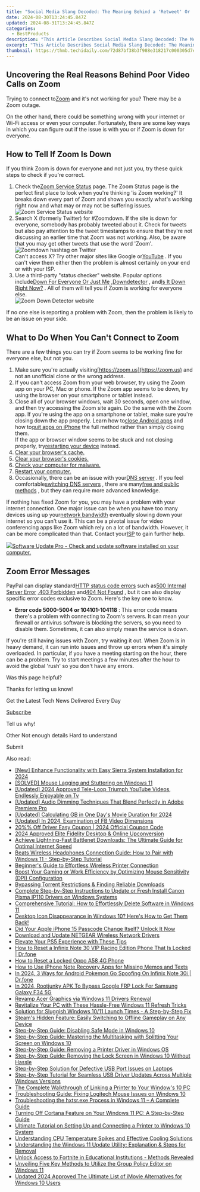 ```yaml
---
title: "Social Media Slang Decoded: The Meaning Behind a 'Retweet' Or 'Re-Tweet'"
date: 2024-08-30T13:24:45.847Z
updated: 2024-08-31T13:24:45.847Z
categories:
  - BestProducts
description: "This Article Describes Social Media Slang Decoded: The Meaning Behind a 'Retweet' Or 'Re-Tweet'"
excerpt: "This Article Describes Social Media Slang Decoded: The Meaning Behind a 'Retweet' Or 'Re-Tweet'"
thumbnail: https://thmb.techidaily.com/72d87bf38b3f988e318217c000305d7e3da283a047b864a8cf5c572968e745b4.jpg
---
```


## Uncovering the Real Reasons Behind Poor Video Calls on Zoom
 Trying to connect to[Zoom](https://www.lifewire.com/what-is-zoom-and-how-does-it-work-4800476) and it's not working for you? There may be a Zoom outage.

 On the other hand, there could be something wrong with your internet or Wi-Fi access or even your computer. Fortunately, there are some key ways in which you can figure out if the issue is with you or if Zoom is down for everyone.

## How to Tell If Zoom Is Down

 If you think Zoom is down for everyone and not just you, try these quick steps to check if you're correct.

1. Check the[Zoom Service Status](https://status.zoom.us) page. The Zoom Status page is the perfect first place to look when you're thinking 'is Zoom working?' It breaks down every part of Zoom and shows you exactly what's working right now and what may or may not be suffering issues.  
![Zoom Service Status website](https://www.lifewire.com/thmb/xsjJn9AEj8IM-762VoY1pZUqLEg=/1500x0/filters:no_upscale():max_bytes(150000):strip_icc():format(webp)/is-zoom-down-or-is-it-you-48020861-bd2d2d1c5c594f3f9c5cd8905452c9e0.jpg)
2. Search X (formerly Twitter) for #Zoomdown. If the site is down for everyone, somebody has probably tweeted about it. Check for tweets but also pay attention to the tweet timestamps to ensure that they're not discussing an earlier time that Zoom was not working. Also, be aware that you may get other tweets that use the word 'Zoom'.  
![Zoomdown hashtag on Twitter](https://www.lifewire.com/thmb/mCCAikNhS1QXv7MOkatFq-z_3z4=/1500x0/filters:no_upscale():max_bytes(150000):strip_icc():format(webp)/is-zoom-down-or-is-it-you-48020862-c3a12135c8bc4f39aa933f76520a7769.jpg)  
 Can't access X? Try other major sites like Google or[YouTube](https://www.lifewire.com/youtube-tv-4155151) . If you can't view them either then the problem is almost certainly on your end or with your ISP.
3. Use a third-party "status checker" website. Popular options include[Down For Everyone Or Just Me](https://downforeveryoneorjustme.com/zoom) ,[Downdetector](https://downdetector.com/status/zoom/) , and[Is It Down Right Now?](https://www.isitdownrightnow.com/zoom.us.html) . All of them will tell you if Zoom is working for everyone else.  
![Zoom Down Detector website](https://www.lifewire.com/thmb/0Bf7RZGmJ1xp-xtI_hbtssaAgrs=/1500x0/filters:no_upscale():max_bytes(150000):strip_icc():format(webp)/is-zoom-down-or-is-it-you-48020863-399b03ead9534498a75e1ecaa597f9b5.jpg)

 If no one else is reporting a problem with Zoom, then the problem is likely to be an issue on your side.

## What to Do When You Can't Connect to Zoom

 There are a few things you can try if Zoom seems to be working fine for everyone else, but not you.

1. Make sure you're actually visiting[https://zoom.us](https://zoom.us) and not an unofficial clone or the wrong address.
2. If you can't access Zoom from your web browser, try using the Zoom app on your PC, Mac or phone. If the Zoom app seems to be down, try using the browser on your smartphone or tablet instead.
3. Close all of your browser windows, wait 30 seconds, open one window, and then try accessing the Zoom site again. Do the same with the Zoom app. If you're using the app on a smartphone or tablet, make sure you're closing down the app properly. Learn how to[close Android apps](https://www.lifewire.com/close-apps-on-android-4164116) and how to[quit apps on iPhone](https://www.lifewire.com/quit-apps-on-iphone-2000287) the full method rather than simply closing them.  
 If the app or browser window seems to be stuck and not closing properly, try[restarting your device](https://www.lifewire.com/why-does-restarting-seem-to-fix-most-computer-problems-2624569) instead.
4. [Clear your browser's cache.](https://www.lifewire.com/how-to-clear-cache-2617980)
5. [Clear your browser's cookies.](https://www.lifewire.com/how-to-delete-cookies-2617981)
6. [Check your computer for malware.](https://www.lifewire.com/properly-scan-your-computer-for-viruses-and-other-malware-2624526)
7. [Restart your computer.](https://www.lifewire.com/how-to-reboot-a-computer-2624568)
8. Occasionally, there can be an issue with your[DNS server](https://www.lifewire.com/what-is-a-dns-server-2625854) . If you feel comfortable[switching DNS servers](https://www.lifewire.com/how-to-change-dns-server-settings-2617979) , there are many[free and public methods](https://www.lifewire.com/free-and-public-dns-servers-2626062) , but they can require more advanced knowledge.

 If nothing has fixed Zoom for you, you may have a problem with your internet connection. One major issue can be when you have too many devices using up your[network bandwidth](https://www.lifewire.com/what-is-bandwidth-2625809) eventually slowing down your internet so you can't use it. This can be a pivotal issue for video conferencing apps like Zoom which rely on a lot of bandwidth. However, it can be more complicated than that. Contact your[ISP](https://www.lifewire.com/internet-service-provider-isp-2625924) to gain further help.

<!-- affiliate ads begin -->
<a href="https://order.glarysoft.com/order/checkout.php?PRODS=4691139&QTY=1&AFFILIATE=108875&CART=1"><img src="https://secure.avangate.com/images/merchant/6734fa703f6633ab896eecbdfad8953a/products/SU-200-1.png" border="0">Software Update Pro - Check and update software installed on your computer. </a>
<!-- affiliate ads end -->
## Zoom Error Messages

 PayPal can display standard[HTTP status code errors](https://www.lifewire.com/http-status-code-errors-4165131) such as[500 Internal Server Error](https://www.lifewire.com/500-internal-server-error-explained-2622938) ,[403 Forbidden](https://www.lifewire.com/403-forbidden-error-explained-2617989) and[404 Not Found](https://www.lifewire.com/404-not-found-error-explained-2622936) , but it can also display specific error codes exclusive to Zoom. Here's the key one to know.

* **Error code 5000-5004 or 104101-104118** : This error code means there's a problem with connecting to Zoom's servers. It can mean your firewall or antivirus software is blocking the servers, so you need to disable them. Sometimes, it can also simply mean the service is down.

 If you're still having issues with Zoom, try waiting it out. When Zoom is in heavy demand, it can run into issues and throw up errors when it's simply overloaded. In particular, if you have a meeting starting on the hour, there can be a problem. Try to start meetings a few minutes after the hour to avoid the global 'rush' so you don't have any errors.

Was this page helpful?

Thanks for letting us know!

 Get the Latest Tech News Delivered Every Day

[Subscribe](https://www.lifewire.com/#)

Tell us why!

 Other  Not enough details  Hard to understand

 Submit

<ins class="adsbygoogle"
     style="display:block"
     data-ad-format="autorelaxed"
     data-ad-client="ca-pub-7571918770474297"
     data-ad-slot="1223367746"></ins>



<ins class="adsbygoogle"
     style="display:block"
     data-ad-client="ca-pub-7571918770474297"
     data-ad-slot="8358498916"
     data-ad-format="auto"
     data-full-width-responsive="true"></ins>

<span class="atpl-alsoreadstyle">Also read:</span>
<div><ul>
<li><a href="https://fox-blue.techidaily.com/new-enhance-functionality-with-easy-sierra-system-installation-for-2024/"><u>[New] Enhance Functionality with Easy Sierra System Installation for 2024</u></a></li>
<li><a href="https://techno-recovery.techidaily.com/solved-mouse-lagging-and-stuttering-on-windows-11/"><u>[SOLVED] Mouse Lagging and Stuttering on Windows 11</u></a></li>
<li><a href="https://youtube-blog.techidaily.com/ed-2024-approved-tele-loop-triumph-youtube-videos-endlessly-enjoyable-on-tv/"><u>[Updated] 2024 Approved  Tele-Loop Triumph  YouTube Videos, Endlessly Enjoyable on Tv</u></a></li>
<li><a href="https://extra-tips.techidaily.com/updated-audio-dimming-techniques-that-blend-perfectly-in-adobe-premiere-pro/"><u>[Updated] Audio Dimming Techniques That Blend Perfectly in Adobe Premiere Pro</u></a></li>
<li><a href="https://fox-glue.techidaily.com/updated-calculating-gb-in-one-days-movie-duration-for-2024/"><u>[Updated] Calculating GB in One Day's Movie Duration for 2024</u></a></li>
<li><a href="https://facebook-video-recording.techidaily.com/updated-in-2024-examination-of-fb-video-dimensions/"><u>[Updated] In 2024, Examination of FB Video Dimensions</u></a></li>
<li><a href="https://techno-recovery.techidaily.com/20-off-driver-easy-coupon-2024-official-coupon-code/"><u>20%% Off Driver Easy Coupon | 2024 Official Coupon Code</u></a></li>
<li><a href="https://fox-cloud.techidaily.com/2024-approved-elite-fidelity-desktop-and-online-upconversion/"><u>2024 Approved  Elite Fidelity  Desktop & Online Upconversion</u></a></li>
<li><a href="https://techno-recovery.techidaily.com/achieve-lightning-fast-battlenet-downloads-the-ultimate-guide-for-optimal-internet-speed/"><u>Achieve Lightning-Fast Battlenet Downloads: The Ultimate Guide for Optimal Internet Speed</u></a></li>
<li><a href="https://techno-recovery.techidaily.com/beats-wireless-headphones-connection-guide-how-to-pair-with-windows-11-step-by-step-tutorial/"><u>Beats Wireless Headphones Connection Guide: How to Pair with Windows 11 - Step-by-Step Tutorial</u></a></li>
<li><a href="https://techno-recovery.techidaily.com/beginners-guide-to-effortless-wireless-printer-connection/"><u>Beginner's Guide to Effortless Wireless Printer Connection</u></a></li>
<li><a href="https://techno-recovery.techidaily.com/boost-your-gaming-or-work-efficiency-by-optimizing-mouse-sensitivity-dpi-configuration/"><u>Boost Your Gaming or Work Efficiency by Optimizing Mouse Sensitivity (DPI) Configuration</u></a></li>
<li><a href="https://techno-recovery.techidaily.com/bypassing-torrent-restrictions-and-finding-reliable-downloads/"><u>Bypassing Torrent Restrictions & Finding Reliable Downloads</u></a></li>
<li><a href="https://win-amazing.techidaily.com/complete-step-by-step-instructions-to-update-or-fresh-install-canon-pixma-ip110-drivers-on-windows-systems/"><u>Complete Step-by-Step Instructions to Update or Fresh Install Canon Pixma IP110 Drivers on Windows Systems</u></a></li>
<li><a href="https://techno-recovery.techidaily.com/comprehensive-tutorial-how-to-effortlessly-delete-software-in-windows-11/"><u>Comprehensive Tutorial: How to Effortlessly Delete Software in Windows 11</u></a></li>
<li><a href="https://techno-recovery.techidaily.com/1723808110465-desktop-icon-disappearance-in-windows-10-heres-how-to-get-them-back/"><u>Desktop Icon Disappearance in Windows 10? Here's How to Get Them Back!</u></a></li>
<li><a href="https://ios-unlock.techidaily.com/did-your-apple-iphone-15-passcode-change-itself-unlock-it-now-by-drfone-ios/"><u>Did Your Apple iPhone 15 Passcode Change Itself? Unlock It Now</u></a></li>
<li><a href="https://driver-download.techidaily.com/download-and-update-netgear-wireless-network-drivers/"><u>Download and Update NETGEAR Wireless Network Drivers</u></a></li>
<li><a href="https://games-able.techidaily.com/elevate-your-ps5-experience-with-these-tips/"><u>Elevate Your PS5 Experience with These Tips</u></a></li>
<li><a href="https://techidaily.com/how-to-reset-a-infinix-note-30-vip-racing-edition-phone-that-is-locked-drfone-by-drfone-reset-android-reset-android/"><u>How to Reset a Infinix Note 30 VIP Racing Edition Phone That Is Locked | Dr.fone</u></a></li>
<li><a href="https://easy-unlock-android.techidaily.com/how-to-reset-a-locked-oppo-a58-4g-phone-by-drfone-android/"><u>How to Reset a Locked Oppo A58 4G Phone</u></a></li>
<li><a href="https://data-safeguard.techidaily.com/how-to-use-iphone-note-recovery-apps-for-missing-memos-and-texts/"><u>How to Use iPhone Note Recovery Apps for Missing Memos and Texts</u></a></li>
<li><a href="https://android-pokemon-go.techidaily.com/in-2024-3-ways-for-android-pokemon-go-spoofing-on-infinix-note-30i-drfone-by-drfone-virtual-android/"><u>In 2024, 3 Ways for Android Pokemon Go Spoofing On Infinix Note 30i | Dr.fone</u></a></li>
<li><a href="https://android-unlock.techidaily.com/in-2024-rootjunky-apk-to-bypass-google-frp-lock-for-samsung-galaxy-f34-5g-by-drfone-android/"><u>In 2024, Rootjunky APK To Bypass Google FRP Lock For Samsung Galaxy F34 5G</u></a></li>
<li><a href="https://driver-install.techidaily.com/revamp-acer-graphics-via-windows-11-drivers-renewal/"><u>Revamp Acer Graphics via Windows 11 Drivers Renewal</u></a></li>
<li><a href="https://techno-recovery.techidaily.com/revitalize-your-pc-with-these-hassle-free-windows-11-refresh-tricks/"><u>Revitalize Your PC with These Hassle-Free Windows 11 Refresh Tricks</u></a></li>
<li><a href="https://techno-recovery.techidaily.com/solution-for-sluggish-windows-1011-launch-times-a-step-by-step-fix/"><u>Solution for Sluggish Windows 10/11 Launch Times - A Step-by-Step Fix</u></a></li>
<li><a href="https://techno-recovery.techidaily.com/steams-hidden-feature-easily-switching-to-offline-gameplay-on-any-device/"><u>Steam's Hidden Feature: Easily Switching to Offline Gameplay on Any Device</u></a></li>
<li><a href="https://techno-recovery.techidaily.com/step-by-step-guide-disabling-safe-mode-in-windows-10/"><u>Step-by-Step Guide: Disabling Safe Mode in Windows 10</u></a></li>
<li><a href="https://techno-recovery.techidaily.com/step-by-step-guide-mastering-the-multitasking-with-splitting-your-screen-on-windows-10/"><u>Step-by-Step Guide: Mastering the Multitasking with Splitting Your Screen on Windows 10</u></a></li>
<li><a href="https://techno-recovery.techidaily.com/step-by-step-guide-removing-a-printer-driver-in-windows-os/"><u>Step-by-Step Guide: Removing a Printer Driver in Windows OS</u></a></li>
<li><a href="https://techno-recovery.techidaily.com/step-by-step-guide-removing-the-lock-screen-in-windows-10-without-hassle/"><u>Step-by-Step Guide: Removing the Lock Screen in Windows 10 Without Hassle</u></a></li>
<li><a href="https://techno-recovery.techidaily.com/step-by-step-solution-for-defective-usb-port-issues-on-laptops/"><u>Step-by-Step Solution for Defective USB Port Issues on Laptops</u></a></li>
<li><a href="https://techno-recovery.techidaily.com/step-by-step-tutorial-for-seamless-usb-driver-updates-across-multiple-windows-versions/"><u>Step-by-Step Tutorial for Seamless USB Driver Updates Across Multiple Windows Versions</u></a></li>
<li><a href="https://techno-recovery.techidaily.com/the-complete-walkthrough-of-linking-a-printer-to-your-windows-10-pc/"><u>The Complete Walkthrough of Linking a Printer to Your Window's 10 PC</u></a></li>
<li><a href="https://techno-recovery.techidaily.com/troubleshooting-guide-fixing-logitech-mouse-issues-on-windows-10/"><u>Troubleshooting Guide: Fixing Logitech Mouse Issues on Windows 10</u></a></li>
<li><a href="https://techno-recovery.techidaily.com/troubleshooting-the-hxtsrexe-process-in-windows-11-a-complete-guide/"><u>Troubleshooting the hxtsr.exe Process in Windows 11 – A Complete Guide</u></a></li>
<li><a href="https://techno-recovery.techidaily.com/turning-off-cortana-feature-on-your-windows-11-pc-a-step-by-step-guide/"><u>Turning Off Cortana Feature on Your Windows 11 PC: A Step-by-Step Guide</u></a></li>
<li><a href="https://techno-recovery.techidaily.com/ultimate-tutorial-on-setting-up-and-connecting-a-printer-to-windows-10-system/"><u>Ultimate Tutorial on Setting Up and Connecting a Printer to Windows 10 System</u></a></li>
<li><a href="https://techno-recovery.techidaily.com/understanding-cpu-temperature-spikes-and-effective-cooling-solutions/"><u>Understanding CPU Temperature Spikes and Effective Cooling Solutions</u></a></li>
<li><a href="https://techno-recovery.techidaily.com/understanding-the-windows-11-update-utility-explanation-and-steps-for-removal/"><u>Understanding the Windows 11 Update Utility: Explanation & Steps for Removal</u></a></li>
<li><a href="https://techno-recovery.techidaily.com/unlock-access-to-fortnite-in-educational-institutions-methods-revealed/"><u>Unlock Access to Fortnite in Educational Institutions - Methods Revealed</u></a></li>
<li><a href="https://techno-recovery.techidaily.com/unveiling-five-key-methods-to-utilize-the-group-policy-editor-on-windows-11/"><u>Unveiling Five Key Methods to Utilize the Group Policy Editor on Windows 11</u></a></li>
<li><a href="https://ai-driven-video-production.techidaily.com/updated-2024-approved-the-ultimate-list-of-imovie-alternatives-for-windows-10-users/"><u>Updated 2024 Approved The Ultimate List of iMovie Alternatives for Windows 10 Users</u></a></li>
</ul></div>
